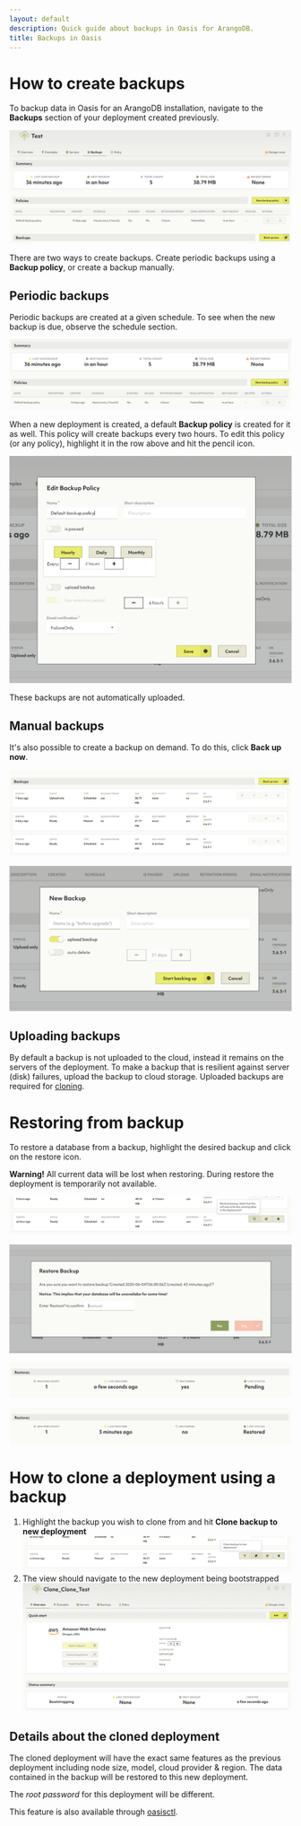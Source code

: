 ```yaml
---
layout: default
description: Quick guide about backups in Oasis for ArangoDB.
title: Backups in Oasis
---
```


# How to create backups

To backup data in Oasis for an ArangoDB installation, navigate to the **Backups** section of your deployment created previously.

![Backup ArangoDB](../images/oasis-backup-section.png)

There are two ways to create backups. Create periodic backups using a **Backup policy**, or create a backup manually.

## Periodic backups

Periodic backups are created at a given schedule. To see when the new backup is due, observe the schedule section.

![Backup Policy schedule](../images/oasis-backup-policy-schedule.png)

When a new deployment is created, a default **Backup policy** is created for it as well. This policy will create backups every two hours. To edit this policy (or any policy), highlight it in the row above and hit the pencil icon.

![Edit Backup Policy](../images/oasis-edit-backup-policy.png)

These backups are not automatically uploaded.

## Manual backups

It's also possible to create a backup on demand. To do this, click **Back up now**.

![Back up Now](../images/oasis-back-up-now.png)

![Back up Now Dialog](../images/oasis-back-up-now-dialog.png)

## Uploading backups

By default a backup is not uploaded to the cloud, instead it remains on the servers of the deployment.
To make a backup that is resilient against server (disk) failures, upload the backup to cloud storage.
Uploaded backups are required for [cloning](#how-to-clone-a-deployment-using-a-backup).

# Restoring from backup

To restore a database from a backup, highlight the desired backup and click on the restore icon.

**Warning!**
All current data will be lost when restoring.
During restore the deployment is temporarily not available.

![Restore From Backup](../images/oasis-restore-from-backup.png)

![Restore From Backup Dialog](../images/oasis-restore-from-backup-dialog.png)

![Restore From Backup Status Pending](../images/oasis-restore-from-backup-status-pending.png)

![Restore From Backup Status Restored](../images/oasis-restore-from-backup-status-restored.png)

# How to clone a deployment using a backup

1. Highlight the backup you wish to clone from and hit **Clone backup to new deployment**
![Oasis Clone Deployment From Backup](../images/oasis-clone-deployment-from-backup.png)
1. The view should navigate to the new deployment being bootstrapped
![Oasis Cloned Deployment](../images/oasis-cloned-deployment.png)

## Details about the cloned deployment

The cloned deployment will have the exact same features as the previous deployment
including node size, model, cloud provider & region. The data
contained in the backup will be restored to this new deployment.

The *root password* for this deployment will be different.

This feature is also available through [oasisctl](https://github.com/arangodb-managed/oasisctl).
